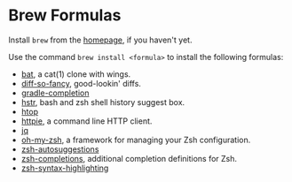 # Brew Formulas

Install `brew` from the [homepage](https://brew.sh), if you haven't yet.

Use the command `brew install <formula>` to install the following formulas:

* [bat](https://github.com/sharkdp/bat), a cat(1) clone with wings.
* [diff-so-fancy](https://github.com/so-fancy/diff-so-fancy), good-lookin' diffs.
* [gradle-completion](https://github.com/gradle/gradle-completion)
* [hstr](https://github.com/dvorka/hstr), bash and zsh shell history suggest box.
* [htop](https://github.com/hishamhm/htop)
* [httpie](https://httpie.org), a command line HTTP client.
* [jq](https://stedolan.github.io/jq)
* [oh-my-zsh](https://github.com/robbyrussell/oh-my-zsh), a framework for managing your Zsh configuration.
* [zsh-autosuggestions](https://github.com/zsh-users/zsh-autosuggestions)
* [zsh-completions](https://github.com/zsh-users/zsh-completions), additional completion definitions for Zsh.
* [zsh-syntax-highlighting](https://github.com/zsh-users/zsh-syntax-highlighting)